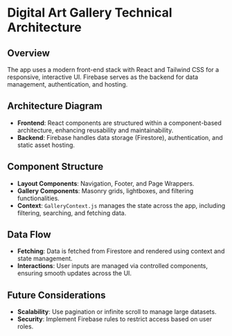 # Digital Art Gallery Technical Architecture

## Overview
The app uses a modern front-end stack with React and Tailwind CSS for a responsive, interactive UI. Firebase serves as the backend for data management, authentication, and hosting.

## Architecture Diagram
- **Frontend**: React components are structured within a component-based architecture, enhancing reusability and maintainability.
- **Backend**: Firebase handles data storage (Firestore), authentication, and static asset hosting.

## Component Structure
- **Layout Components**: Navigation, Footer, and Page Wrappers.
- **Gallery Components**: Masonry grids, lightboxes, and filtering functionalities.
- **Context**: `GalleryContext.js` manages the state across the app, including filtering, searching, and fetching data.

## Data Flow
- **Fetching**: Data is fetched from Firestore and rendered using context and state management.
- **Interactions**: User inputs are managed via controlled components, ensuring smooth updates across the UI.

## Future Considerations
- **Scalability**: Use pagination or infinite scroll to manage large datasets.
- **Security**: Implement Firebase rules to restrict access based on user roles.
